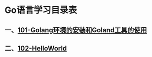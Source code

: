 # Go语言学习目录表
## 一、[101-Golang环境的安装和Goland工具的使用](101-环境和工具/Readme.md)
## 二、[102-HelloWorld](102-HelloWorld/Readme.md)
